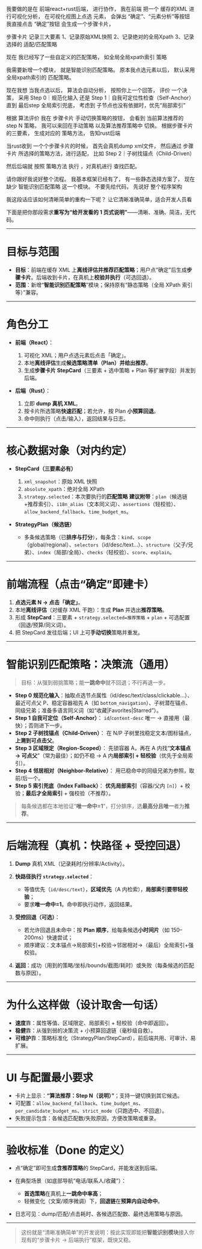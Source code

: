我要做的是在 前端react+rust后端， 进行协作， 
 我在前端 把一个 缓存的XML 进行可视化分析，
在可视化视图上点选 元素， 会弹出 “确定”、“元素分析”等按钮
我直接点击 “确定”按钮
会生成一个步骤卡片，

步骤卡片 记录三大要素
1、记录原始XML快照
2、记录绝对的全局Xpath
3、记录选择的 适配/匹配策略

现在 我已经写了一些自定义的匹配策略， 如全局全局xpath索引 策略

我需要新增一个模块， 就是智能识别匹配策略。
原本我点选元素以后， 默认采用 全局xpath索引的 匹配策略。

现在我想 当我点选以后， 
算法会自动分析，
按照你上一个回答， 
评价 一个决策，
采用
 Step 0｜规范化输入 还是 
Step 1｜自我可定位性检查（Self-Anchor）
直到 最后step  全局索引兜底，
考虑到 子节点也没有依据时，优先“局部索引”

根据 算法评价
我在 步骤卡片 手动切换策略的按钮，  会看到  当前算法推荐的
step N  策略，
我可以来回在手动策略 以及算法推荐策略中 切换。
根据步骤卡片的三要素， 生成对应的  策略方法， 告知rust后端

当rust收到 一个个步骤卡片的时候， 首先会真机dump xml文件， 然后通过 步骤卡片 所选择的策略方法，进行适配， 比如 Step 2｜子树找锚点（Child-Driven）

然后后端就 按照 策略方法 执行 ，对真机进行 查找匹配。

请你跟好我说好整个流程。 我基本框架已经有了， 有一些静态选择方案了， 现在缺少  智能识别匹配策略 这一个模块。
不要先给代码， 先说好 整个程序架构

我这段话应该如何清晰简单的重构一下呢？ 让它清晰准确简单，适合开发人员看

下面是把你那段需求**重写为“给开发看的 1 页式说明”**——清晰、准确、简洁，无代码。

---

# 目标与范围

* **目标**：前端在缓存 XML 上**离线评估并推荐匹配策略**；用户点“确定”后生成**步骤卡片**。后端收到卡片，在真机上**校验并执行**（可选回退）。
* **范围**：新增“**智能识别匹配策略**”模块；保持原有“静态策略（全局 XPath 索引等）”兼容。

---

# 角色分工

* **前端（React）**：

  1. 可视化 XML；用户点选元素后点击「确定」。
  2. 本地**离线评估**生成**候选策略清单（Plan）**并给出**推荐**。
  3. 生成**步骤卡片 StepCard**（三要素 + 选中策略 + Plan 等扩展字段）并发到后端。
* **后端（Rust）**：

  1. 立即 **dump 真机 XML**。
  2. 按卡片所选策略**快速匹配**；若允许，按 Plan **小预算回退**。
  3. 命中则执行（点击/输入），返回结果与日志。

---

# 核心数据对象（对内约定）

* **StepCard（三要素必有）**

  1. `xml_snapshot`：原始 XML 快照
  2. `absolute_xpath`：绝对全局 XPath
  3. `strategy.selected`：本次要执行的**匹配策略**
     **建议附带**：`plan`（候选链+推荐索引）、`i18n_alias`（文本同义词）、`assertions`（轻校验）、`allow_backend_fallback`、`time_budget_ms`。
* **StrategyPlan（候选链）**

  * 多条候选策略（已**排序与打分**），每条含：`kind`、`scope`（global/regional）、`selectors`（id/desc/text…）、`structure`（父子/兄弟）、`index`（局部/全局）、`checks`（轻校验）、`score`、`explain`。

---

# 前端流程（点击“确定”即建卡）

1. **点选元素 N → 点击「确定」**。
2. 本地**离线评估**（对缓存 XML 干跑）：生成 **Plan** 并选出**推荐策略**。
3. 形成 **StepCard**：三要素 + `strategy.selected=推荐策略` + `plan` + 可选配置（回退/预算/同义词）。
4. 把 StepCard 发往后端；UI 上可**手动切换**策略并重发。

---

# 智能识别匹配策略：决策流（通用）

> 目标：从强到弱挑策略；能**一跳命中**就不回退；不行再退一步。

* **Step 0 规范化输入**：抽取点选节点属性（id/desc/text/class/clickable…）、最近可点父 P、稳定容器祖先 A（如 `bottom_navigation`）、子树潜在锚点、同级兄弟；准备多语言同义词（如“收藏|Favorites|Starred”）。
* **Step 1 自我可定位（Self-Anchor）**：
  `id`/`content-desc` 唯一 → 直接用（最快）；否则进下一步。
* **Step 2 子树找锚点（Child-Driven）**：
  在 N/P 子树里找稳定文本/图标锚点，**上溯到可点击父**。
* **Step 3 区域限定（Region-Scoped）**：
  先锁容器 A，再在 A 内找“**文本锚点 → 可点父**”（常为最佳）；如仍不稳 → A 内**局部索引 + 轻校验**（优先于全局索引）。
* **Step 4 邻居相对（Neighbor-Relative）**：
  用已稳命中的同级兄弟为参照，取前/后一个。
* **Step 5 索引兜底（Index Fallback）**：
  **优先局部索引**（容器/父内 `[n]`）+ 校验；**最后才全局索引** + 强校验（不推荐）。

> 每条候选都在本地验证“**唯一命中=1**”，打分排序，选**最高分且唯一**者为**推荐**。

---

# 后端流程（真机：快路径 + 受控回退）

1. **Dump** 真机 XML（记录耗时/分辨率/Activity）。
2. **快路径执行 `strategy.selected`**：

   * 等值优先（`id/desc/text`），**区域优先**（A 内检索），**局部索引要带轻校验**；
   * 要求**唯一命中=1**。命中即执行动作，返回结果。
3. **受控回退（可选）**：

   * 若允许回退且未命中：按 **Plan 顺序**，给每条候选**小时间片**（如 150–200ms）快速尝试；
   * 顺序建议：文本锚点→局部索引+校验→邻居相对→（最后）全局索引+强校验。
4. **返回**：成功（用到的策略/坐标/bounds/截图/耗时）或失败（每条候选的匹配数与原因）。

---

# 为什么这样做（设计取舍一句话）

* **速度**靠：属性等值、区域限定、局部索引 + 轻校验（命中即返回）。
* **稳健**靠：从强到弱的决策流 + 小预算回退链（毫秒级自救）。
* **可维护**靠：策略标准化（StrategyPlan/StepCard），前后端共用、可审计、易扩展。

---

# UI 与配置最小要求

* 卡片上显示：**“算法推荐：Step N（说明）”**；支持一键切换到其它候选。
* 可配置：`allow_backend_fallback`、`time_budget_ms`、`per_candidate_budget_ms`、`strict_mode`（只跑选中、不回退）。
* 失败提示包含：各候选匹配数/失败原因，方便改策略或重录。

---

# 验收标准（Done 的定义）

* 点“确定”即可生成**含推荐策略**的 StepCard，并能发送到后端。
* 在典型场景（如底部导航“电话/联系人/收藏”）：

  * **首选策略**在真机上**一跳命中率高**；
  * 轻微变化（文案/顺序微调）下，**回退链**在**预算内自动命中**。
* 日志可见：dump/匹配/点击耗时、各候选匹配数、最终选用策略与原因。

---

> 这份就是“清晰准确简单”的开发说明：按此实现即能把**智能识别模块**接入你现有的“步骤卡片 → 后端执行”框架，既快又稳。
